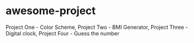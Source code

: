 # awesome-project
Project One - Color Scheme,
Project Two - BMI Generator,
Project Three - Digital clock,
Project Four - Guess the number
